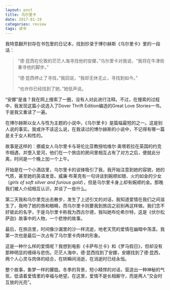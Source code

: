 ```yaml
---
layout: post
title: 乌尔里卡
date: 2017-01-19
categories: review
tags: 读书
---
```


我特意翻开封存在书包里的日记本，找到抄录于博尔赫斯《乌尔里卡》里的一段话：

> “德·昆西在伦敦的茫茫人海寻找他的安娜，”乌尔里卡对我说，“我将在牛津街重寻他的脚步。”
> 
> “德·昆西停止了寻找，”我回说，“我却无休无止，寻找到如今。”
> 
> “也许你已经找到了她，”她低声说。

“安娜”是谁？我在网上搜索了一圈，没有人对此进行注释。不过，在搜索的过程中，我发现这篇小说选入了Dover Thrift Edition编选的Great Love Stories一书。于是我又重读了一遍。

在博尔赫斯以女人与性为主题的小说中，《乌尔里卡》是篇幅最短的之一。这是别人说的事实。我或许不该这么说，在我读过的博尔赫斯的小说中，不记得有哪一篇是关于女人和性的。

故事是这样的：挪威女人乌尔里卡与哥伦比亚教授哈维尔·奥塔若拉在英国的约克市相遇，并堕入爱河，他们在一个旅店的房间里相互占有了对方之后，便就此分离，时间是一个晚上加一个上午。

开始是在一个小酒店里，乌尔里卡的谈锋吸引了我，我开始注意到她的容貌，她的气质，甚至她的英语发音。威廉·布莱克有一句诗谈到婉顺如银、火灼如金的少女（*girls of soft silver and furious gold*），但是乌尔里卡身上却有婉顺的金。那晚我们被人介绍相互认识，并谈了一些什么。

第二天我和乌尔里克出去散步，发生了上述引文的对话，我知道爱情在我们之间滋生了，我吻了她的唇和眼睛，而乌尔里卡则要我到旅店之前别再这样做。我们念不好彼此的名字，于是乌尔里卡称我为西古尔德，我叫她布伦希尔特，这是《伏尔松萨迦》故事中的人物，一个悲惨的故事。

最后，在旅店里，时间像沙漏里的沙一样流逝，地老天荒的爱情在幽暗中荡漾。我第一次也是最后一次占有了乌尔里卡肉体的形象。

这是一种什么样的爱情呢？我想到电影《卡萨布兰卡》和《罗马假日》，但却没有那种明显的缠绵与悲伤。茫茫人海中，德·昆西找到了安娜，安娜找到了德·昆西，两个人心灵与肉体的结合，在转瞬间消逝，在消逝时已经永恒。

整个故事，象梦一样的朦胧。冬季的背景，短小精悍的对话，营造出一种神秘的气氛，低语着爱情里的幸福与绝望。在这里，爱情不是长相厮守，而是两人“交会时互放的光亮”。
